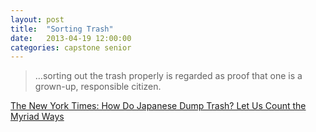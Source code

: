 ```yaml
---
layout: post
title:  "Sorting Trash"
date:   2013-04-19 12:00:00
categories: capstone senior
---
```


> …sorting out the trash properly is regarded as proof that one is a grown-up, responsible citizen.

[The New York Times: How Do Japanese Dump Trash? Let Us Count the Myriad Ways](http://www.nytimes.com/2005/05/12/international/asia/12garbage.html?pagewanted=1&_r=0)
